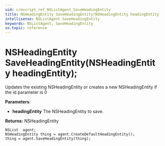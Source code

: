 ```yaml
---
uid: crmscript_ref_NSListAgent_SaveHeadingEntity
title: NSHeadingEntity SaveHeadingEntity(NSHeadingEntity headingEntity);
intellisense: NSListAgent.SaveHeadingEntity
keywords: NSListAgent, SaveHeadingEntity
so.topic: reference
---
```


# NSHeadingEntity SaveHeadingEntity(NSHeadingEntity headingEntity);
	  
Updates the existing NSHeadingEntity or creates a new NSHeadingEntity if the id parameter is 0
	  
**Parameters**:
 - **headingEntity** The NSHeadingEntity to save.

**Returns:** NSHeadingEntity

```crmscript
NSList  agent;
NSHeadingEntity thing = agent.CreateDefaultHeadingEntity();
thing = agent.SaveHeadingEntity(thing);
```

